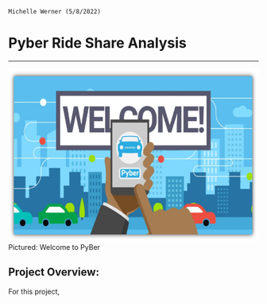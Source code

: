                                                                                            Michelle Werner (5/8/2022)
# Pyber Ride Share Analysis
---

<!--![alt](resources/___.png)-->
<img src="https://github.com/miwermi/pyber-analysis/blob/main/resources/PyBer_Welcome.png" width="600" height="348" alt ="graphic: PyBer Welcome">
Pictured: Welcome to PyBer

## Project Overview:

For this project, 

